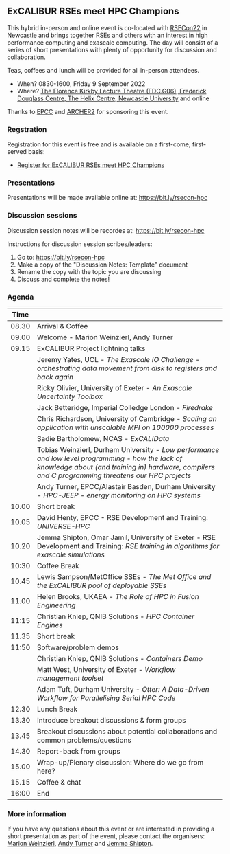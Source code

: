 ## ExCALIBUR RSEs meet HPC Champions

This hybrid in-person and online event is co-located with [RSECon22](https://rsecon2022.society-rse.org/) in Newcastle
and brings together RSEs and others with an interest in high performance computing and exascale computing.
The day will consist of a series of short presentations with plenty of opportunity for discussion and collaboration.

Teas, coffees and lunch will be provided for all in-person attendees.

* When? 0830-1600, Friday 9 September 2022
* Where? [The Florence Kirkby Lecture Theatre (FDC.G06), Frederick Douglass Centre, The Helix Centre, Newcastle University](https://roomfinder.ncl.ac.uk/room.php?r=ROM735D888C-7775-4BA0-AC16-AAF4C6591124) and online

Thanks to [EPCC](https://www.epcc.ed.ac.uk) and [ARCHER2](https://www.archer2.ac.uk) for sponsoring this event.

### Regstration

Registration for this event is free and is available on a first-come, first-served basis:

* [Register for ExCALIBUR RSEs meet HPC Champions](https://www.eventbrite.co.uk/e/hpc-and-rse-workshop-hpc-champions-meet-excalibur-registration-335229679997)

### Presentations

Presentations will be made available online at: https://bit.ly/rsecon-hpc

### Discussion sessions

Discussion session notes will be recordes at: https://bit.ly/rsecon-hpc

Instructions for discussion session scribes/leaders:

1. Go to: https://bit.ly/rsecon-hpc
2. Make a copy of the "Discussion Notes: Template" document
3. Rename the copy with the topic you are discussing
4. Discuss and complete the notes!

### Agenda

| Time |  |
|------|--|
| 08.30 | Arrival & Coffee |
| 09.00 | Welcome - Marion Weinzierl, Andy Turner |
| 09.15 | ExCALIBUR Project lightning talks  |
|       | Jeremy Yates, UCL - *The Exascale IO Challenge - orchestrating data movement from disk to registers and back again* |
|       | Ricky Olivier, University of Exeter - *An Exascale Uncertainty Toolbox* |
|       | Jack Betteridge, Imperial Colledge London - *Firedrake* | 
|       | Chris Richardson, University of Cambridge - *Scaling an application with unscalable MPI on 100000 processes* |
|       | Sadie Bartholomew, NCAS - *ExCALIData*
|       | Tobias Weinzierl, Durham University - *Low performance and low level programming - how the lack of knowledge about (and training in) hardware, compilers and C programming threatens our HPC projects*|
|       | Andy Turner, EPCC/Alastair Basden, Durham University - *HPC-JEEP - energy monitoring on HPC systems* |
| 10.00 | Short break |
| 10.05 | David Henty, EPCC - RSE Development and Training: *UNIVERSE-HPC* |
| 10.20 | Jemma Shipton, Omar Jamil, University of Exeter - RSE Development and Training: *RSE training in algorithms for exascale simulations* |
| 10:30 | Coffee Break |
| 10.45 | Lewis Sampson/MetOffice SSEs - *The Met Office and the ExCALIBUR pool of deployable SSEs* |
| 11.00 | Helen Brooks, UKAEA - *The Role of HPC in Fusion Engineering* |
| 11:15 | Christian Kniep, QNIB Solutions - *HPC Container Engines* |
| 11.35 | Short break |
| 11:50 | Software/problem demos |
|       | Christian Kniep, QNIB Solutions - *Containers Demo* |
|       | Matt West, University of Exeter - *Workflow management toolset*|
|       | Adam Tuft, Durham University - *Otter: A Data-Driven Workflow for Parallelising Serial HPC Code*|
| 12.30 | Lunch Break |
| 13.30 | Introduce breakout discussions & form groups |
| 13.45 | Breakout discussions about potential collaborations and common problems/questions |
| 14.30 | Report-back from groups | 
| 15.00 | Wrap-up/Plenary discussion: Where do we go from here? |
| 15.15 | Coffee & chat |
| 16:00 | End |

### More information

If you have any questions about this event or are interested in providing a short presentation as part
of the event, please contact the organisers: [Marion Weinzierl](mailto:marion.weinzierl@durham.ac.uk),
[Andy Turner](mailto:a.turner@epcc.ed.ac.uk) and [Jemma Shipton](mailto:J.Shipton@exeter.ac.uk).

